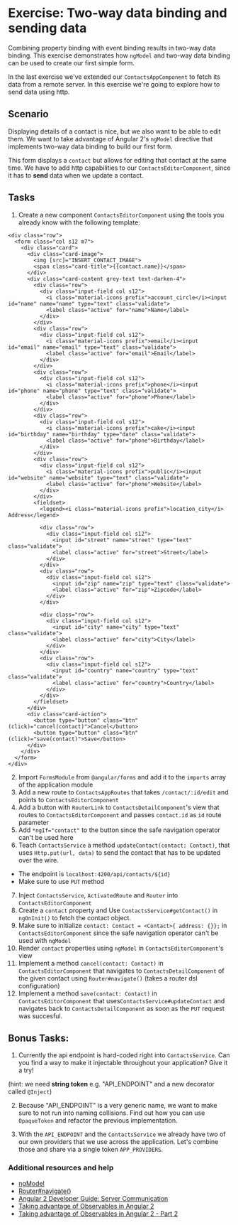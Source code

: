 # Exercise: Two-way data binding and sending data

Combining property binding with event binding results in two-way data binding. This exercise demonstrates how `ngModel` and two-way data binding can be used to create our first simple form.

In the last exercise we've extended our `ContactsAppComponent` to fetch its data from a remote server. In this exercise we're going to explore how to send data using http.

## Scenario

Displaying details of a contact is nice, but we also want to be able to edit them. We want to take advantage of Angular 2's `ngModel` directive that implements two-way data binding to build our first form.

This form displays a `contact` but allows for editing that contact at the same time. We have to add http capabilities to our `ContactsEditorComponent`, since it has to **send** data when we update a contact.

## Tasks

1. Create a new component `ContactsEditorComponent` using the tools you already know with the following template:

  ```
  <div class="row">
    <form class="col s12 m7">
      <div class="card">
        <div class="card-image">
          <img [src]="INSERT_CONTACT_IMAGE">
          <span class="card-title">{{contact.name}}</span>
        </div>
        <div class="card-content grey-text text-darken-4">
          <div class="row">
            <div class="input-field col s12">
              <i class="material-icons prefix">account_circle</i><input id="name" name="name" type="text" class="validate">
              <label class="active" for="name">Name</label>
            </div>
          </div>
          <div class="row">
            <div class="input-field col s12">
              <i class="material-icons prefix">email</i><input id="email" name="email" type="text" class="validate">
              <label class="active" for="email">Email</label>
            </div>
          </div>
          <div class="row">
            <div class="input-field col s12">
              <i class="material-icons prefix">phone</i><input id="phone" name="phone" type="text" class="validate">
              <label class="active" for="phone">Phone</label>
            </div>
          </div>
          <div class="row">
            <div class="input-field col s12">
              <i class="material-icons prefix">cake</i><input id="birthday" name="birthday" type="date" class="validate">
              <label class="active" for="phone">Birthday</label>
            </div>
          </div>
          <div class="row">
            <div class="input-field col s12">
              <i class="material-icons prefix">public</i><input id="website" name="website" type="text" class="validate">
              <label class="active" for="phone">Website</label>
            </div>
          </div>
          <fieldset>
            <legend><i class="material-icons prefix">location_city</i> Address</legend>

            <div class="row">
              <div class="input-field col s12">
                <input id="street" name="street" type="text" class="validate">
                <label class="active" for="street">Street</label>
              </div>
            </div>
            <div class="row">
              <div class="input-field col s12">
                <input id="zip" name="zip" type="text" class="validate">
                <label class="active" for="zip">Zipcode</label>
              </div>
            </div>

            <div class="row">
              <div class="input-field col s12">
                <input id="city" name="city" type="text" class="validate">
                <label class="active" for="city">City</label>
              </div>
            </div>
            <div class="row">
              <div class="input-field col s12">
                <input id="country" name="country" type="text"  class="validate">
                <label class="active" for="country">Country</label>
              </div>
            </div>
          </fieldset>
        </div>
        <div class="card-action">
          <button type="button" class="btn" (click)="cancel(contact)">Cancel</button>
          <button type="button" class="btn" (click)="save(contact)">Save</button>
        </div>
      </div>
    </form>
  </div>
  ```
2. Import `FormsModule` from `@angular/forms` and add it to the `imports` array of the application module
3. Add a new route to `ContactsAppRoutes` that takes `/contact/:id/edit` and points to `ContactsEditorComponent`
4. Add a button with `RouterLink` to `ContactsDetailComponent`'s view that routes to `ContactsEditorComponent` and passes `contact.id` as `id` route parameter
5. Add `*ngIf="contact"` to the button since the safe navigation operator can't be used here
6. Teach `ContactsService` a method `updateContact(contact: Contact)`, that uses `Http.put(url, data)` to send the contact that has to be updated over the wire.

  - The endpoint is `localhost:4200/api/contacts/${id}`
  - Make sure to use `PUT` method

7. Inject `ContactsService`, `ActivatedRoute` and `Router` into `ContactsEditorComponent`
8. Create a `contact` property and Use `ContactsService#getContact()` in `ngOnInit()` to fetch the contact object.
9. Make sure to initialize `contact: Contact = <Contact>{ address: {}};` in `ContactsEditorComponent` since the safe navigation operator can't be used with `ngModel`
10. Render `contact` properties using `ngModel` in `ContactsEditorComponent`'s view
11. Implement a method `cancel(contact: Contact)` in `ContactsEditorComponent` that navigates to `ContactsDetailComponent` of the given contact using `Router#navigate()` (takes a router dsl configuration)
12. Implement a method `save(contact: Contact)` in `ContactsEditorComponent` that uses`ContactsService#updateContact` and navigates back to `ContactsDetailComponent` as soon as the `PUT` request was succesful.

## Bonus Tasks:

1. Currently the api endpoint is hard-coded right into `ContactsService`. Can you find a way to make it injectable throughout your application? Give it a try!

(hint: we need **string token** e.g. "API_ENDPOINT" and a new decorator called `@Inject`)

2. Because "API_ENDPOINT" is a very generic name, we want to make sure to not run into naming collisions. Find out how you can use `OpaqueToken` and refactor the previous implementation.

3. With the `API_ENDPOINT` and the `ContactsService` we already have two of our own providers that we use across the application. Let's combine those and share via a single token `APP_PROVIDERS`.

### Additional resources and help

- [ngModel](https://angular.io/docs/ts/latest/api/common/index/NgModel-directive.html)
- [Router#navigate()](https://angular.io/docs/ts/latest/api/router/index/Router-class.html#!#navigate-anchor)
- [Angular 2 Developer Guide: Server Communication](https://angular.io/docs/ts/latest/guide/server-communication.html)
- [Taking advantage of Observables in Angular 2](http://blog.thoughtram.io/angular/2016/01/06/taking-advantage-of-observables-in-angular2.html)
- [Taking advantage of Observables in Angular 2 - Part 2](http://blog.thoughtram.io/angular/2016/01/07/taking-advantage-of-observables-in-angular2-pt2.html)
